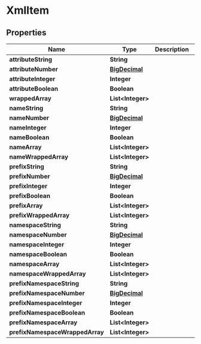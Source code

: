 
# XmlItem

## Properties
Name | Type | Description | Notes
------------ | ------------- | ------------- | -------------
**attributeString** | **String** |  |  [optional]
**attributeNumber** | [**BigDecimal**](BigDecimal.md) |  |  [optional]
**attributeInteger** | **Integer** |  |  [optional]
**attributeBoolean** | **Boolean** |  |  [optional]
**wrappedArray** | **List&lt;Integer&gt;** |  |  [optional]
**nameString** | **String** |  |  [optional]
**nameNumber** | [**BigDecimal**](BigDecimal.md) |  |  [optional]
**nameInteger** | **Integer** |  |  [optional]
**nameBoolean** | **Boolean** |  |  [optional]
**nameArray** | **List&lt;Integer&gt;** |  |  [optional]
**nameWrappedArray** | **List&lt;Integer&gt;** |  |  [optional]
**prefixString** | **String** |  |  [optional]
**prefixNumber** | [**BigDecimal**](BigDecimal.md) |  |  [optional]
**prefixInteger** | **Integer** |  |  [optional]
**prefixBoolean** | **Boolean** |  |  [optional]
**prefixArray** | **List&lt;Integer&gt;** |  |  [optional]
**prefixWrappedArray** | **List&lt;Integer&gt;** |  |  [optional]
**namespaceString** | **String** |  |  [optional]
**namespaceNumber** | [**BigDecimal**](BigDecimal.md) |  |  [optional]
**namespaceInteger** | **Integer** |  |  [optional]
**namespaceBoolean** | **Boolean** |  |  [optional]
**namespaceArray** | **List&lt;Integer&gt;** |  |  [optional]
**namespaceWrappedArray** | **List&lt;Integer&gt;** |  |  [optional]
**prefixNamespaceString** | **String** |  |  [optional]
**prefixNamespaceNumber** | [**BigDecimal**](BigDecimal.md) |  |  [optional]
**prefixNamespaceInteger** | **Integer** |  |  [optional]
**prefixNamespaceBoolean** | **Boolean** |  |  [optional]
**prefixNamespaceArray** | **List&lt;Integer&gt;** |  |  [optional]
**prefixNamespaceWrappedArray** | **List&lt;Integer&gt;** |  |  [optional]



